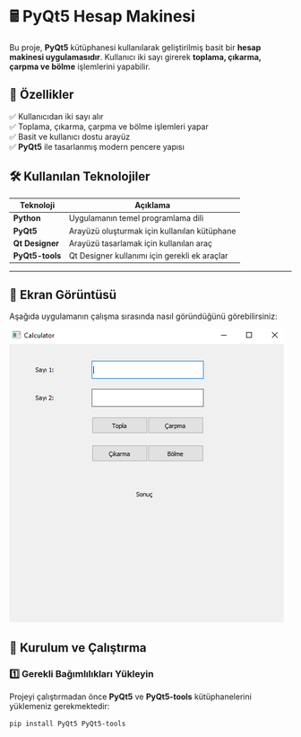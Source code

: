 # 🖩 PyQt5 Hesap Makinesi

Bu proje, **PyQt5** kütüphanesi kullanılarak geliştirilmiş basit bir **hesap makinesi uygulamasıdır**. Kullanıcı iki sayı girerek **toplama, çıkarma, çarpma ve bölme** işlemlerini yapabilir.

## 📌 Özellikler

✅ Kullanıcıdan iki sayı alır  
✅ Toplama, çıkarma, çarpma ve bölme işlemleri yapar  
✅ Basit ve kullanıcı dostu arayüz  
✅ **PyQt5** ile tasarlanmış modern pencere yapısı  

## 🛠️ Kullanılan Teknolojiler

| Teknoloji  | Açıklama  |
|------------|----------|
| **Python** | Uygulamanın temel programlama dili |
| **PyQt5**  | Arayüzü oluşturmak için kullanılan kütüphane |
| **Qt Designer** | Arayüzü tasarlamak için kullanılan araç |
| **PyQt5-tools** | Qt Designer kullanımı için gerekli ek araçlar |

---

## 📸 Ekran Görüntüsü

Aşağıda uygulamanın çalışma sırasında nasıl göründüğünü görebilirsiniz:

![Calculator](image.PNG)


## 🚀 Kurulum ve Çalıştırma

### 1️⃣ **Gerekli Bağımlılıkları Yükleyin**
Projeyi çalıştırmadan önce **PyQt5** ve **PyQt5-tools** kütüphanelerini yüklemeniz gerekmektedir:

```bash
pip install PyQt5 PyQt5-tools
